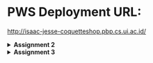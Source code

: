 # PWS Deployment URL:
http://isaac-jesse-coquetteshop.pbp.cs.ui.ac.id/

<details>
<Summary><b>Assignment 2</b></Summary>
# How I implemented the [assignment checklist](https://pbp-fasilkom-ui.github.io/ganjil-2025/en/assignments/individual/assignment-2)

### Creating a new Django project
First, I created the main directory `coquette_shop` with:
```
mkdir coquette-shop
```

To avoid Python version conflicts and to contain the project, I use a Python virtual environment:
```
python -m venv env
env\Scripts\activate
```

Then, populated a **requirements.txt** file, and then installed them with
```
pip install -r requirements.txt
```

After Django is installed, I initialized the project with
```
django-admin startproject coquette_shop .
```

To test if the project is initialized, I added localhost(127.0.0.1) to the allowed hosts section of `settings.py`, then checked if Django showed the new project screen with

```
python manage.py runserver
```

### Creating an application `main` in the project

To create the 'main' application:
```
python manage.py startapp main
```

### Performing routing in the project so that the application `main` can run
This 'main' app needs to be added to the project directory (coquette_shop, not coquette-shop) settings.py **INSTALLED_APPS** field.

So far, 'main' does not have any html files to display, so I will add one in the templates directory as such:
```
cd main
mkdir templates
nvim main.html
```

I filled the **main.html** file with placeholder fields `{{ application_name }}`, `{{ name }}`, and `{{ class }}` where the 'context' will be supplied by views.py at a later step.

### Creating the Product model in `main` application

Since it was specified that there should be a field `name` with CharField, `price` with IntegerField, and `description` with TextField, I filled `main/models.py` with the following class:

```
from django.db import models


class Product(models.Model):
    name = models.CharField(max_length=255)
    price = models.IntegerField()
    description = models.TextField()
    coquetteness = models.IntegerField()
```

### Creating a function in `views.py` to display the application name , name, and class

Since I already created a template `main.html` with placeholder fields two steps ago, I need to create a function in `main/views.py` that simply shows `main.html` and provides context such as the application name, name, and class:

```
from django.shortcuts import render

def show_main(request):
    context = {
            'application_name': 'coquette-shop',
            'class': 'PBD KKI',
            'name': 'Isaac Jesse Boentoro',
    }
    return render(request, "main.html", context)
```

### Routing the `show_main` function in `views.py` to `urls.py`

I added ` path('', include('main.urls'))` to the `urlpatterns` field in `coquette-shop/urls.py` and
```
from django.urls import path
from main.views import show_main

app_name = 'main'
urlpatterns = [
        path('', show_main, name = 'show_main'),
]
```
to `main/urls.py`

### Performing deployment to PWS

I created a PWS project named coquetteshop, added `isaac-jesse-coquetteshop.pbp.cs.ui.ac.id` to `ALLOWED_HOSTS` in settings.py, then added it as remote and pushed it to PWS.

## Diagram explaining flow from Client request to `urls.py`, `views.py`, `models.py`, and the `html` file

![Diagram](readme_images/diagram.png)

## The use of `git` in software development

git is extremely useful for software developers to be able to track their changes, revert to previous versions of their project if need be, and allows developers to store their projects in remote repositories such as Github or Gitlab, making it possible to collaborate with others easily.

## Why is Django used as the starting point for learning software development?

In my opinion, Django is fairly straightforward to setup, and has an inherent user-friendly syntax because it is built on Python.

## Why is Django called an ORM?

Django is called an ORM because it maps entries in a database to objects in the object oriented programming language (namely, Python). Django in particular does this through the `models.py` file.
</details>

<details>
<Summary><b>Assignment 3</b></Summary>
## Why do we need Data delivery in implementing a platform?

Data delivery is useful to enable asynchronous communication between users of the platform, or between the administrator of the platform and its users. Platforms cannot function effectively as just a static site.

## JSON or XML?
In my opinion, JSON is simply superior. JSON is also more widely used for some reasons such as not needing a dedicated parser, shorter, and not needing closing tags.

## Explaining `is_valid()`
is_valid() is used to validate the user input before saving it to the database. It is not guaranteed that site users will submit the correct format of data, then it is crucial to make sure that the form input is valid before being submitted to the database, potentially preventing errors down the line.

## CSRF Token 
CSRF Tokens are a hidden field that makes sure that the connection between the user's web browser is valid with the website. This prevents Cross-Site Request Forgery attacks, where a malicious website tricks a user's browser into falsely performing actions on another website where they are already authenticated. Without this, it is possible for the user's web browser to be manipulated and submit data to the Django form without their consent.

# How I implemented the [assignment checklist](https://pbp-fasilkom-ui.github.io/ganjil-2025/en/assignments/individual/assignment-3)

### Setting up base template
To avoid code repetition and ease extending the site template, I created a template directory in the root directory and created `base.html`.

To reflect these changes, I then added BASE_DIR / 'templates' in settings.py to the DjangoTemplates DIR field.

### Creating forms
In the 'main' application folder, I created `forms.py` which uses the previously created `Product` model in `models.py`.

```py
from django.forms import ModelForm
from main.models import Product

class ProductEntryForm(ModelForm):
    class Meta:
        model = Product
        fields = ["name", "price", "description", "coquetteness"]

```

To correctly identify each `Product` model, I added a UUID to the model as such:

```py
class Product(modelsModel):
    ...
   id = models.UUIDField(primary_key = True, default=uuid.uuid4, editable=False)
   ...
```

### Creating the HTML field to use the form
Using codeblocks, I created `create_product.html` that uses the form created earlier, and then displayed the stored models in `main.html` by returning all Products in `views.py` as context.

`create_product.html`
```html
{% extends 'base.html' %} 
{% block content %}
<h1>Add Product</h1>

<form method="POST">
  {% csrf_token %}
  <table>
    {{ form.as_table }}
    <tr>
      <td></td>
      <td> 
        <input type="submit" value="Add Product" />
      </td>
    </tr>
  </table>
</form>

{% endblock %}
```

`main.html`

```html
{% if not products %}
<p>There are no producs.</p>
{% else %}
<table>
  <tr>
    <th>Product Name</th>
    <th>Price</th>
    <th>Description</th>
    <th>Coquetteness</th>
  </tr>

  {% comment %} This is how to display Product data
  {% endcomment %} 
  {% for product in products %}
  <tr>
    <td>{{product.name}}</td>
    <td>{{product.price}}</td>
    <td>{{product.description}}</td>
    <td>{{product.coquetteness}}</td>
  </tr>
  {% endfor %}
</table>
{% endif %}

<br />

<a href="{% url 'main:create_product' %}">
  <button>Add New Product</button>
</a>
{% endblock content %}
```

`views.py`
```py
def show_main(request):
    ...
    return render(request, "main.html", context)
        products = Product.objects.all()
    ...
```
Then, added the actual form to `views.py` and implemented input validation.
`views.py`
```py
def create_product(request):
       form = ProductEntryForm(request.POST or None)
       if form.is_valid() and request.method == "POST":
              form.save()
              return redirect('main:show_main')
       context = {'form': form}
       return render(request, "create_product.html", context)
```


### To access the XML and JSON data from the forms directly, I created 4 functions  (show_json, show_xml, show_json_by_id, show_xml_by_id)

`views.py`

```py

def show_xml(request):
        data = Product.objects.all()
        return HttpResponse(serializers.serialize("xml", data), content_type="application/xml")

def show_json(request):
        data = Product.objects.all()
        return HttpResponse(serializers.serialize("json", data), content_type="application/json")

def show_xml_by_id(request, id):
        data = Product.objects.filter(pk=id)
        return HttpResponse(serializers.serialize("xml", data), content_type="application/xml")

def show_json_by_id(request, id):
        data = Product.objects.filter(pk=id)
        return HttpResponse(serializers.serialize("json", data), content_type="application/json")
```

## Using Postman to test GET requests:
![postman test](readme_images/postman_1.png)
![postman test](readme_images/postman_2.png)
![postman test](readme_images/postman_3.png)
![postman test](readme_images/postman_4.png)

</details>
